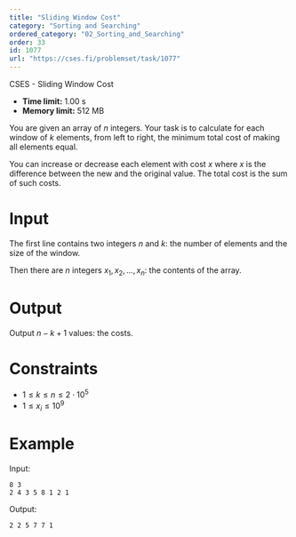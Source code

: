 ```yaml
---
title: "Sliding Window Cost"
category: "Sorting and Searching"
ordered_category: "02_Sorting_and_Searching"
order: 33
id: 1077
url: "https://cses.fi/problemset/task/1077"
---
```


CSES - Sliding Window Cost

  * **Time limit:** 1.00 s
  * **Memory limit:** 512 MB

You are given an array of $n$ integers. Your task is to calculate for each
window of $k$ elements, from left to right, the minimum total cost of making
all elements equal.

You can increase or decrease each element with cost $x$ where $x$ is the
difference between the new and the original value. The total cost is the sum
of such costs.

# Input

The first line contains two integers $n$ and $k$: the number of elements and
the size of the window.

Then there are $n$ integers $x_1,x_2,\ldots,x_n$: the contents of the array.

# Output

Output $n-k+1$ values: the costs.

# Constraints

  * $1 \le k \le n \le 2 \cdot 10^5$
  * $1 \le x_i \le 10^9$

# Example

Input:

    
    
    8 3
    2 4 3 5 8 1 2 1
    

Output:

    
    
    2 2 5 7 7 1
    

